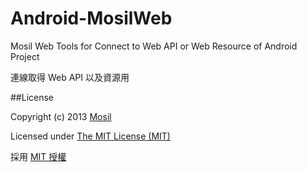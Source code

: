 Android-MosilWeb
================

Mosil Web Tools for Connect to Web API or Web Resource of Android Project

連線取得 Web API 以及資源用



##License

Copyright (c) 2013 [Mosil](http://mosil.biz)

Licensed under [The MIT License (MIT)](http://opensource.org/licenses/MIT)

採用 [MIT 授權](http://opensource.org/licenses/MIT)
